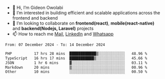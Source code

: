 - 👋 Hi, I’m Gideon Owolabi
- 👀 I’m interested in building efficient and scalable applications across the frontend and backend
- 💞️ I’m looking to collaborate on <b>frontend(react)</b>, <b>mobile(react-native)</b> and <b>backend(Nodejs, Laravel)</b> projects
- 📫 How to reach me <a href="mailto:gideoniyin2021@gmail.com">Mail</a>, <a href="https://www.linkedin.com/in/gideon-owolabi-9b667a232/">LinkedIn</a> and <a href="https://wa.me/2348055377085">Whatsapp</a>

<!---
gude1/gude1 is a ✨ special ✨ repository because its `README.md` (this file) appears on your GitHub profile.
You can click the Preview link to take a look at your changes.
--->

<!--START_SECTION:waka-->

```txt
From: 07 December 2024 - To: 14 December 2024

PHP          17 hrs 28 mins  ████████████▒░░░░░░░░░░░░   48.96 %
TypeScript   16 hrs 17 mins  ███████████▒░░░░░░░░░░░░░   45.66 %
JSON         1 hr 6 mins     ▓░░░░░░░░░░░░░░░░░░░░░░░░   03.11 %
Markdown     20 mins         ▒░░░░░░░░░░░░░░░░░░░░░░░░   00.96 %
Other        10 mins         ░░░░░░░░░░░░░░░░░░░░░░░░░   00.50 %
```

<!--END_SECTION:waka-->
